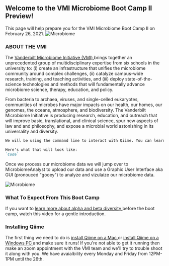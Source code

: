 ## Welcome to the VMI Microbiome Boot Camp II Preview!

This page will help prepare you for the VMI Microbiome Boot Camp II on February 26, 2021. 
![Microbiome](https://static01.nyt.com/images/2017/11/07/science/07BRODY/07BRODY-articleLarge.jpg?quality=75&auto=webp&disable=upscale)


### ABOUT THE VMI 

The [Vanderbilt Microbiome Initiative (VMI) ](https://lab.vanderbilt.edu/microbiome/)brings together an unprecedented group of multidisciplinary expertise from six schools in the university to: (i) create an infrastructure that unifies the microbiome community around complex challenges, (ii) catalyze campus-wide research, training, and teaching activities, and (iii) deploy state-of-the-science technologies and methods that will fundamentally advance microbiome science, therapy, education, and policy.

From bacteria to archaea, viruses, and single-celled eukaryotes, communities of microbes have major impacts on our health, our homes, our genomes, the oceans, atmosphere, and biodiversity. The Vanderbilt Microbiome Initiative is producing research, education, and outreach that will improve basic, translational, and clinical science, spur new aspects of law and and philosophy, and expose a microbial world astonishing in its universality and diversity.

```markdown 
We will be using the command line to interact with Qiime. You can learn more about the basics of command line [here](https://youtu.be/5XgBd6rjuDQ). 

Here's what that will look like:
`Code`
```
Once we process our microbiome data we will jump over to MicrobiomeAnalyst to upload our data and use a Graphic User Interface aka GUI (pronouced "gooey") to analyze and vizulaize our microbiome data. 


![Microbiome](https://static01.nyt.com/images/2017/11/07/science/07BRODY/07BRODY-articleLarge.jpg?quality=75&auto=webp&disable=upscale)



### What To Expect From This Boot Camp

If you want to [learn more about alpha and beta diversity ](https://youtu.be/CQaFT_vVQvw) before the boot camp, watch this video for a gentle introduction. 
### Installing Qiime

The first thing we need to do is [install Qiime on a Mac ](https://youtu.be/1vRQ2MPRRpo) or [install Qiime on a Windows PC ](https://youtu.be/b4l_wIJ1dwE) and make sure it runs! If you're not able to get it running then make an zoom appointment with the VMI team and we'll try to trouble shoot it along with you. We have avaialbility every Monday and Friday from 12PM-1PM until the 26th. 





